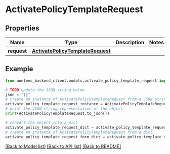 # ActivatePolicyTemplateRequest


## Properties

Name | Type | Description | Notes
------------ | ------------- | ------------- | -------------
**request** | [**ActivatePolicyTemplateRequest**](ActivatePolicyTemplateRequest.md) |  | 

## Example

```python
from onelens_backend_client.models.activate_policy_template_request import ActivatePolicyTemplateRequest

# TODO update the JSON string below
json = "{}"
# create an instance of ActivatePolicyTemplateRequest from a JSON string
activate_policy_template_request_instance = ActivatePolicyTemplateRequest.from_json(json)
# print the JSON string representation of the object
print(ActivatePolicyTemplateRequest.to_json())

# convert the object into a dict
activate_policy_template_request_dict = activate_policy_template_request_instance.to_dict()
# create an instance of ActivatePolicyTemplateRequest from a dict
activate_policy_template_request_form_dict = activate_policy_template_request.from_dict(activate_policy_template_request_dict)
```
[[Back to Model list]](../README.md#documentation-for-models) [[Back to API list]](../README.md#documentation-for-api-endpoints) [[Back to README]](../README.md)


